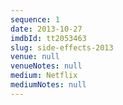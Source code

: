```yaml
---
sequence: 1
date: 2013-10-27
imdbId: tt2053463
slug: side-effects-2013
venue: null
venueNotes: null
medium: Netflix
mediumNotes: null
---
```


